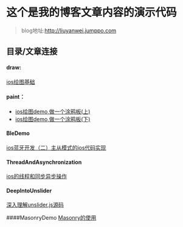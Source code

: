 

#  这个是我的博客文章内容的演示代码
> blog地址:http://liuyanwei.jumppo.com

## 目录/文章连接

#### draw:
[ios绘图基础](http://liuyanwei.jumppo.com/2015/07/25/ios-draw-base.html)

#### paint：
-	[ios绘图demo,做一个涂鸦板(上)](http://liuyanwei.jumppo.com/2015/07/26/ios-draw-Graffiti.html)
-	[ios绘图demo,做一个涂鸦板(下)](http://liuyanwei.jumppo.com/2015/09/02/ios-draw-Graffiti-2.html)

#### BleDemo
[ios蓝牙开发（二）主从模式的ios代码实现](http://liuyanwei.jumppo.com/2015/08/14/ios-BLE-2.ht>ml) 

#### ThreadAndAsynchronization
[ios的线程和同步异步操作](http://liuyanwei.jumppo.com/2015/08/19/ios-ThreadAndAsynchronization.html) 


#### DeepIntoUnslider
[深入理解unslider.js源码](http://liuyanwei.jumppo.com/2015/08/29/go-deep-into-unsilder.js.html)

####MasonryDemo
[Masonry的使用](http://liuyanwei.jumppo.com/2015/06/14/ios-library-masonry.html)



